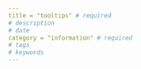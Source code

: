 ```yaml
---
title = "tooltips" # required 
# description
# date 
category = "information" # required 
# tags
# keywords
---
```

